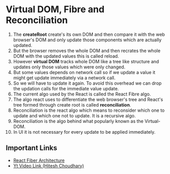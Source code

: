 # Virtual DOM, Fibre and Reconciliation
1. The **createRoot** create's its own DOM and then compare it with the web browser's DOM and only update those components which are actually updated.
2. But the browser removes the whole DOM and then recrates the whole DOM with the updated values this is called reload.
3. However **virtual DOM** tracks whole DOM like a tree like structure and updates only those values which were only changed.
4. But some values depends on network call so if we update a value it might get update immediately via a network call.
5. So we will have to update it again. To avoid this overhead we can drop the updation calls for the immediate value update.
6. The current algo used by the React is called the React Fibre algo.
7. The algo react uses to differentiate the web browser's tree and React's tree formed through create root is called **reconciliation**.
8. Reconciliation is the react algo which means to reconsider which one to update and which one not to update. It is a recursive algo.
9. Reconciliation is the algo behind what popularly known as the Virtual-DOM.
10. In UI it is not necessary for every update to be applied immediately. 

## Important Links
- [React Fiber Architecture](https://github.com/acdlite/react-fiber-architecture)
- [Yt Video Link (Hitesh Choudhary)](https://youtu.be/MPCVGFvgVEQ?si=YsRj_NUu-rprDEPX)